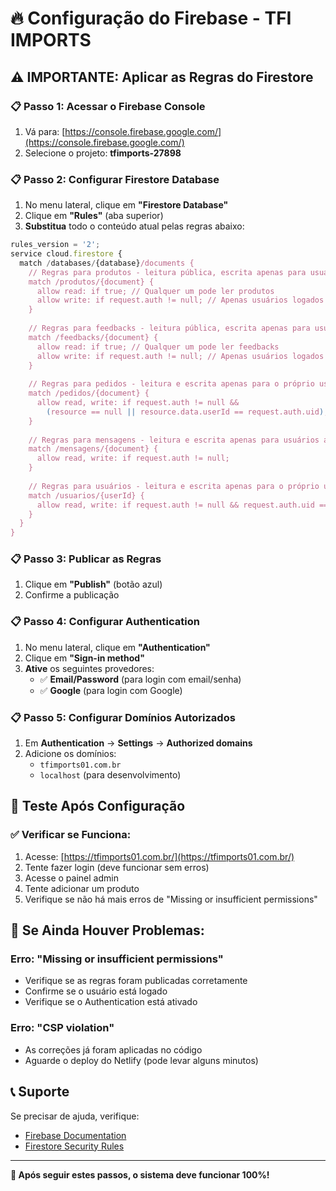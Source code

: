# 🔥 Configuração do Firebase - TFI IMPORTS

## ⚠️ **IMPORTANTE: Aplicar as Regras do Firestore**

### 📋 **Passo 1: Acessar o Firebase Console**
1. Vá para: [https://console.firebase.google.com/](https://console.firebase.google.com/)
2. Selecione o projeto: **tfimports-27898**

### 📋 **Passo 2: Configurar Firestore Database**
1. No menu lateral, clique em **"Firestore Database"**
2. Clique em **"Rules"** (aba superior)
3. **Substitua** todo o conteúdo atual pelas regras abaixo:

```javascript
rules_version = '2';
service cloud.firestore {
  match /databases/{database}/documents {
    // Regras para produtos - leitura pública, escrita apenas para usuários autenticados
    match /produtos/{document} {
      allow read: if true; // Qualquer um pode ler produtos
      allow write: if request.auth != null; // Apenas usuários logados podem escrever
    }
    
    // Regras para feedbacks - leitura pública, escrita apenas para usuários autenticados
    match /feedbacks/{document} {
      allow read: if true; // Qualquer um pode ler feedbacks
      allow write: if request.auth != null; // Apenas usuários logados podem escrever
    }
    
    // Regras para pedidos - leitura e escrita apenas para o próprio usuário
    match /pedidos/{document} {
      allow read, write: if request.auth != null && 
        (resource == null || resource.data.userId == request.auth.uid);
    }
    
    // Regras para mensagens - leitura e escrita apenas para usuários autenticados
    match /mensagens/{document} {
      allow read, write: if request.auth != null;
    }
    
    // Regras para usuários - leitura e escrita apenas para o próprio usuário
    match /usuarios/{userId} {
      allow read, write: if request.auth != null && request.auth.uid == userId;
    }
  }
}
```

### 📋 **Passo 3: Publicar as Regras**
1. Clique em **"Publish"** (botão azul)
2. Confirme a publicação

### 📋 **Passo 4: Configurar Authentication**
1. No menu lateral, clique em **"Authentication"**
2. Clique em **"Sign-in method"**
3. **Ative** os seguintes provedores:
   - ✅ **Email/Password** (para login com email/senha)
   - ✅ **Google** (para login com Google)

### 📋 **Passo 5: Configurar Domínios Autorizados**
1. Em **Authentication** → **Settings** → **Authorized domains**
2. Adicione os domínios:
   - `tfimports01.com.br`
   - `localhost` (para desenvolvimento)

## 🧪 **Teste Após Configuração**

### ✅ **Verificar se Funciona:**
1. Acesse: [https://tfimports01.com.br/](https://tfimports01.com.br/)
2. Tente fazer login (deve funcionar sem erros)
3. Acesse o painel admin
4. Tente adicionar um produto
5. Verifique se não há mais erros de "Missing or insufficient permissions"

## 🚨 **Se Ainda Houver Problemas:**

### **Erro: "Missing or insufficient permissions"**
- Verifique se as regras foram publicadas corretamente
- Confirme se o usuário está logado
- Verifique se o Authentication está ativado

### **Erro: "CSP violation"**
- As correções já foram aplicadas no código
- Aguarde o deploy do Netlify (pode levar alguns minutos)

## 📞 **Suporte**
Se precisar de ajuda, verifique:
- [Firebase Documentation](https://firebase.google.com/docs)
- [Firestore Security Rules](https://firebase.google.com/docs/firestore/security/get-started)

---

**🎯 Após seguir estes passos, o sistema deve funcionar 100%!**
